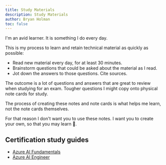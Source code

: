 ```yaml
---
title: Study Materials
description: Study Materials
author: Bryan Holman
toc: false
---
```


I'm an avid learner. It is something I do every day.

This is my process to learn and retain technical material as quickly as 
possible:

* Read new material every day, for at least 30 minutes.
* Brainstorm questions that could be asked about the material as I read.
* Jot down the answers to those questions. Cite sources.

The outcome is a lot of questions and answers that are great to review when 
studying for an exam. Tougher questions I might copy onto physical note cards 
for study.

The process of creating these notes and note cards is what helps me learn, not 
the note cards themselves.

For that reason I don't want you to use these notes. I want you to create your 
own, so that you may learn 🙏.

## Certification study guides

* [Azure AI Fundamentals](posts/azure-ai-fundamentals-study-guide/)
* [Azure AI Engineer](posts/azure-ai-engineer-study-guide/)
